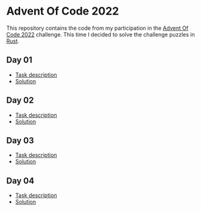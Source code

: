 # Advent Of Code 2022

<!-- [![Build and Test](https://github.com/maqiv/AdventOfCode2022/actions/workflows/main.yml/badge.svg)](https://github.com/maqiv/AdventOfCode2022/actions/workflows/main.yml) -->

This repository contains the code from my participation in the [Advent Of Code 2022](https://adventofcode.com/2022) challenge.
This time I decided to solve the challenge puzzles in [Rust](https://rust-lang.org/).

## Day 01

* [Task description](https://adventofcode.com/2022/day/1)
* [Solution](./day01/src/)

## Day 02

* [Task description](https://adventofcode.com/2022/day/2)
* [Solution](./day02/src/)

## Day 03

* [Task description](https://adventofcode.com/2022/day/3)
* [Solution](./day03/src/)

## Day 04

* [Task description](https://adventofcode.com/2022/day/4)
* [Solution](./day04/src/)
